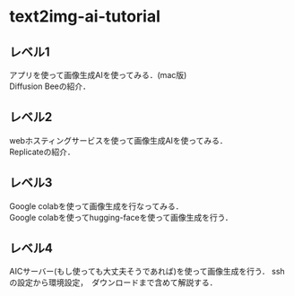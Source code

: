 # text2img-ai-tutorial

## レベル1 

アプリを使って画像生成AIを使ってみる．(mac版)  
Diffusion Beeの紹介．  

## レベル2

webホスティングサービスを使って画像生成AIを使ってみる．  
Replicateの紹介．　　

## レベル3

Google colabを使って画像生成を行なってみる．  
Google colabを使ってhugging-faceを使って画像生成を行う．  

## レベル4

AICサーバー(もし使っても大丈夫そうであれば)を使って画像生成を行う．
sshの設定から環境設定，　ダウンロードまで含めて解説する．
